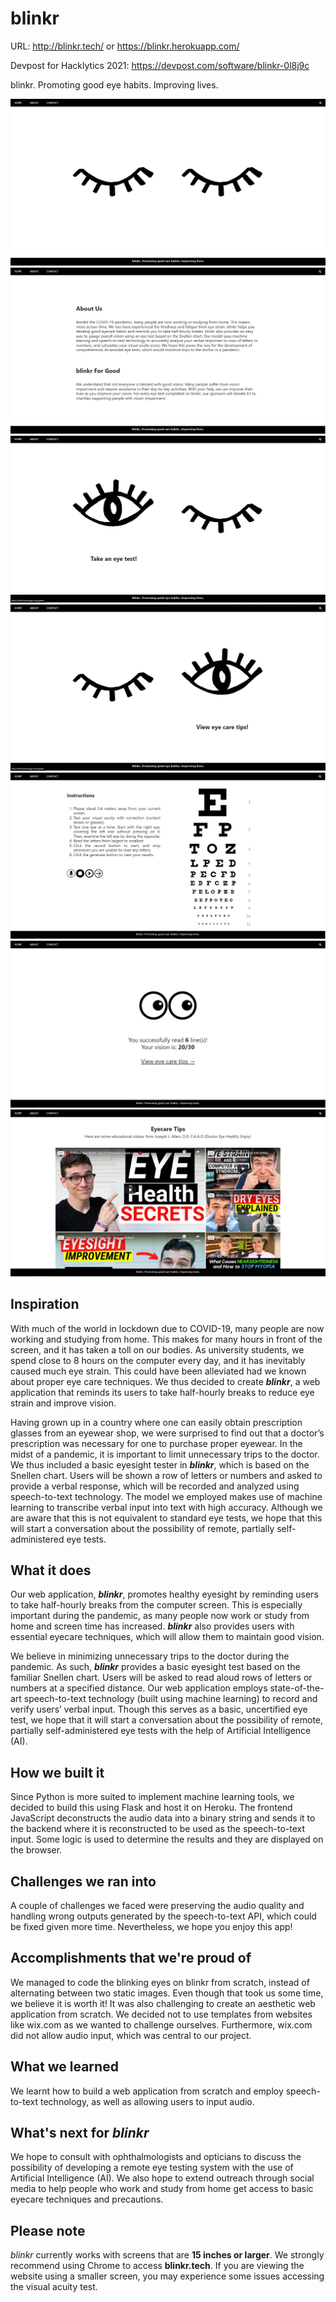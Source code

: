 # blinkr

URL: http://blinkr.tech/ or https://blinkr.herokuapp.com/

Devpost for Hacklytics 2021: https://devpost.com/software/blinkr-0l8j9c

blinkr. Promoting good eye habits. Improving lives.

![alt text](https://github.com/cwlroda/blinkr/blob/master/img/blinkr_home.png)
![alt text](https://github.com/cwlroda/blinkr/blob/master/img/blinkr_about.png)
![alt text](https://github.com/cwlroda/blinkr/blob/master/img/blinkr_lefteye.png)
![alt text](https://github.com/cwlroda/blinkr/blob/master/img/blinkr_righteye.png)
![alt text](https://github.com/cwlroda/blinkr/blob/master/img/blinkr_test.png)
![alt text](https://github.com/cwlroda/blinkr/blob/master/img/blinkr_results.png)
![alt text](https://github.com/cwlroda/blinkr/blob/master/img/blinkr_tips.png)

## Inspiration
With much of the world in lockdown due to COVID-19, many people are now working and studying from home. This makes for many hours in front of the screen, and it has taken a toll on our bodies. As university students, we spend close to 8 hours on the computer every day, and it has inevitably caused much eye strain. This could have been alleviated had we known about proper eye care techniques. We thus decided to create _**blinkr**_, a web application that reminds its users to take half-hourly breaks to reduce eye strain and improve vision. 

Having grown up in a country where one can easily obtain prescription glasses from an eyewear shop, we were surprised to find out that a doctor’s prescription was necessary for one to purchase proper eyewear. In the midst of a pandemic, it is important to limit unnecessary trips to the doctor. We thus included a basic eyesight tester in _**blinkr**_, which is based on the Snellen chart. Users will be shown a row of letters or numbers and asked to provide a verbal response, which will be recorded and analyzed using speech-to-text technology. The model we employed makes use of machine learning to transcribe verbal input into text with high accuracy. Although we are aware that this is not equivalent to standard eye tests, we hope that this will start a conversation about the possibility of remote, partially self-administered eye tests.

## What it does
Our web application, _**blinkr**_, promotes healthy eyesight by reminding users to take half-hourly breaks from the computer screen. This is especially important during the pandemic, as many people now work or study from home and screen time has increased. _**blinkr**_ also provides users with essential eyecare techniques, which will allow them to maintain good vision.

We believe in minimizing unnecessary trips to the doctor during the pandemic. As such, _**blinkr**_ provides a basic eyesight test based on the familiar Snellen chart. Users will be asked to read aloud rows of letters or numbers at a specified distance. Our web application employs state-of-the-art speech-to-text technology (built using machine learning) to record and verify users’ verbal input. Though this serves as a basic, uncertified eye test, we hope that it will start a conversation about the possibility of remote, partially self-administered eye tests with the help of Artificial Intelligence (AI).

## How we built it
Since Python is more suited to implement machine learning tools, we decided to build this using Flask and host it on Heroku. The frontend JavaScript deconstructs the audio data into a binary string and sends it to the backend where it is reconstructed to be used as the speech-to-text input. Some logic is used to determine the results and they are displayed on the browser.

## Challenges we ran into
A couple of challenges we faced were preserving the audio quality and handling wrong outputs generated by the speech-to-text API, which could be fixed given more time. Nevertheless, we hope you enjoy this app!

## Accomplishments that we're proud of
We managed to code the blinking eyes on blinkr from scratch, instead of alternating between two static images. Even though that took us some time, we believe it is worth it! It was also challenging to create an aesthetic web application from scratch. We decided not to use templates from websites like wix.com as we wanted to challenge ourselves. Furthermore, wix.com did not allow audio input, which was central to our project.

## What we learned
We learnt how to build a web application from scratch and employ speech-to-text technology, as well as allowing users to input audio.

## What's next for _blinkr_
We hope to consult with ophthalmologists and opticians to discuss the possibility of developing a remote eye testing system with the use of Artificial Intelligence (AI). We also hope to extend outreach through social media to help people who work and study from home get access to basic eyecare techniques and precautions.

## Please note
_blinkr_ currently works with screens that are **15 inches or larger**. We strongly recommend using Chrome to access **blinkr.tech**. If you are viewing the website using a smaller screen, you may experience some issues accessing the visual acuity test.
